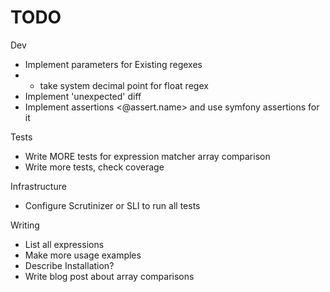 # TODO

Dev

* Implement parameters for Existing regexes
* * take system decimal point for float regex
* Implement 'unexpected' diff
* Implement assertions <@assert.name> and use symfony assertions for it

Tests
* Write MORE tests for expression matcher array comparison
* Write more tests, check coverage

Infrastructure
* Configure Scrutinizer or SLI to run all tests

Writing
* List all expressions
* Make more usage examples
* Describe Installation?
* Write blog post about array comparisons

